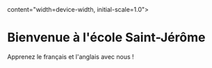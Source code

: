 <!DOCTYPE html>
<html lang="fr">
  <head>
    <meta charset="UTF"-8">
    <meta name="viewport"> content="width=device-width, initial-scale=1.0">
    <title>École Saint-Jérôme</title>
  </head>
  </body>
  <h1>Bienvenue à l'école Saint-Jérôme</h1>
  <p>Apprenez le français et l'anglais avec nous !</p>
</body>
</html>
